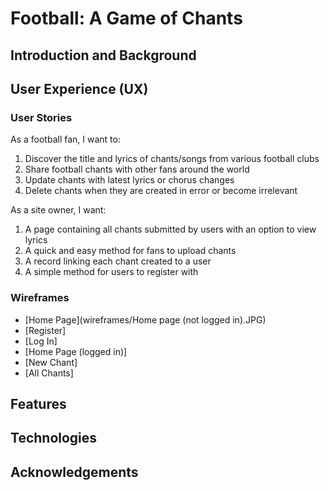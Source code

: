 # Football: A Game of Chants

## Introduction and Background

## User Experience (UX)
### User Stories

As a football fan, I want to:

1. Discover the title and lyrics of chants/songs from various football clubs
2. Share football chants with other fans around the world
3. Update chants with latest lyrics or chorus changes
4. Delete chants when they are created in error or become irrelevant

As a site owner, I want:

1. A page containing all chants submitted by users with an option to view lyrics
2. A quick and easy method for fans to upload chants
3. A record linking each chant created to a user
4. A simple method for users to register with

### Wireframes

 - [Home Page](wireframes/Home page (not logged in).JPG)
 - [Register]
 - [Log In]
 - [Home Page (logged in)]
 - [New Chant]
 - [All Chants]







## Features

## Technologies

## Acknowledgements